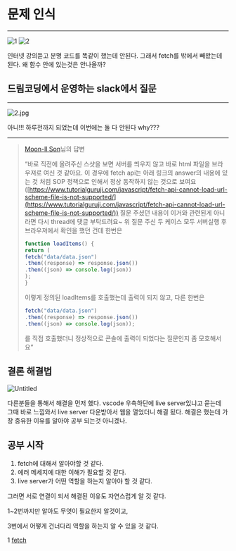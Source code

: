 # 문제 인식

---

![1](https://user-images.githubusercontent.com/83447120/148393348-4437d4d8-47d4-4efa-8d82-6455007129fd.jpg)
![2](https://user-images.githubusercontent.com/83447120/148393367-17b5b1a9-dde0-4855-a534-4d143dd4323c.jpg)

인터넷 강의듣고 분명 코드를 똑같이 했는데 안된다. 그래서 fetch를 밖에서 빼왔는데 된다. 왜 함수 안에 있는것은 안나올까?

## 드림코딩에서 운영하는 slack에서 질문

---

![2.jpg](https://s3-us-west-2.amazonaws.com/secure.notion-static.com/2a72bcf9-1d86-451b-8107-e2265c7aa24d/2.jpg)

아니!!! 하루전까지 되었는데 이번에는 둘 다 안된다 why??? 

---

> [Moon-Il Son](https://dream-coding.slack.com/team/U01FV7UD35M)님의 답변
> 
> 
> “바로 직전에 올려주신 스샷을 보면 서버를 띄우지 않고 바로 html 파일을 브라우져로 여신 것 같아요. 이 경우에 fetch api는 아래 링크의 answer의 내용에 있는 것 처럼 SOP 정책으로 인해서 정상 동작하지 않는 것으로 보여요([https://www.tutorialguruji.com/javascript/fetch-api-cannot-load-url-scheme-file-is-not-supported/](https://www.tutorialguruji.com/javascript/fetch-api-cannot-load-url-scheme-file-is-not-supported/))
> 질문 주셨던 내용이 이거와 관련된게 아니라면 다시 thread에 댓글 부탁드려요~
> 위 질문 주신 두 케이스 모두 서버실행 후
> 브라우져에서 확인을 했던 건데 한번은
> 
> ```jsx
> function loadItems() {
> return (
> fetch("data/data.json")
> .then((response) => response.json())
> .then((json) => console.log(json))
> );
> }
> ```
> 
> 이렇게 정의된 loadItems를 호출했는데 출력이 되지 않고,
> 다른 한번은
> 
> ```jsx
> fetch("data/data.json")
> .then((response) => response.json())
> .then((json) => console.log(json));
> ```
> 
> 를 직접 호출했더니 정상적으로 콘솔에 출력이 되었다는 질문인지 좀 모호해서요”
> 

## 결론 해결법

![Untitled](https://user-images.githubusercontent.com/83447120/148393453-01afe732-feb9-4f1a-89bc-4ca49de690e2.png)

다른분들을 통해서 해결을 먼저 했다.
vscode 우측하단에 live server있냐고 묻는데 그때 바로 느낌와서 live server 다운받아서 웹을 열었더니 해결 됬다. 해결은 했는데 가장 중유한 이유를 알아야 공부 되는것 아니겠나.

## 공부 시작

1. fetch에 대해서 알아야할 것 같다.
2. 에러 메세지에 대한 이해가 필요할 것 같다.
3. live server가 어떤 역할을 하는지 알아야 할 것 같다.

그러면 서로 연결이 되서 해결된 이유도 자연스럽게 알 것 같다.

1~2번까지만 알아도 무엇이 필요한지 알것이고,

3번에서 어떻게 건너다리 역할을 하는지 알 수 있을 것 같다.

1 [fetch](https://www.notion.so/fetch-739ef55c2e8145c1a6f76d877de0291b)
